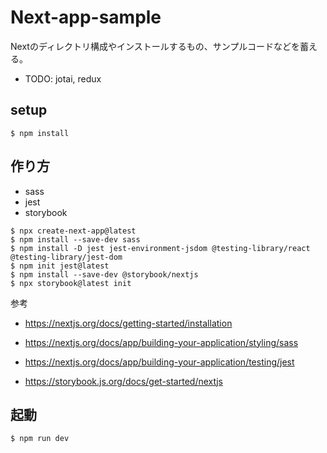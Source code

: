 # Next-app-sample

Nextのディレクトリ構成やインストールするもの、サンプルコードなどを蓄える。

- TODO: jotai, redux

## setup

```
$ npm install
```

## 作り方

- sass
- jest
- storybook

```
$ npx create-next-app@latest
$ npm install --save-dev sass 
$ npm install -D jest jest-environment-jsdom @testing-library/react @testing-library/jest-dom
$ npm init jest@latest
$ npm install --save-dev @storybook/nextjs
$ npx storybook@latest init
```

参考

- https://nextjs.org/docs/getting-started/installation
- https://nextjs.org/docs/app/building-your-application/styling/sass
- https://nextjs.org/docs/app/building-your-application/testing/jest

- https://storybook.js.org/docs/get-started/nextjs

## 起動

```
$ npm run dev
```
